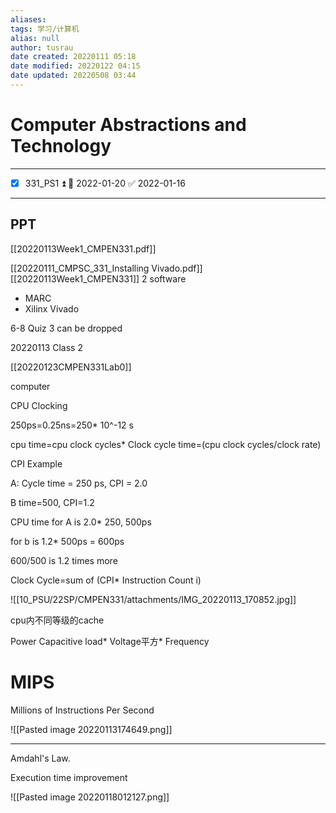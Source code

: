 ```yaml
---
aliases: 
tags: 学习/计算机
alias: null
author: tusrau
date created: 20220111 05:18
date modified: 20220122 04:15
date updated: 20220508 03:44
---
```


# Computer Abstractions and Technology

---
- [x] 331_PS1 ⏫ 📅 2022-01-20 ✅ 2022-01-16

---

## PPT

[[20220113Week1_CMPEN331.pdf]]

[[20220111_CMPSC_331_Installing Vivado.pdf]]
[[20220113Week1_CMPEN331]]
2 software
- MARC
- Xilinx Vivado

6-8 Quiz 3 can be dropped

 20220113 Class 2

[[20220123CMPEN331Lab0]]

computer

CPU Clocking

250ps=0.25ns=250* 10^-12 s

cpu time=cpu clock cycles* Clock cycle time=(cpu clock cycles/clock rate)

 CPI Example

A: Cycle time = 250 ps, CPI = 2.0

B time=500, CPI=1.2

CPU time for A is 2.0* 250, 500ps

for b is 1.2* 500ps = 600ps

600/500 is 1.2 times more

Clock Cycle=sum of (CPI* Instruction Count i)

![[10_PSU/22SP/CMPEN331/attachments/IMG_20220113_170852.jpg]]

cpu内不同等级的cache

Power Capacitive load* Voltage平方* Frequency

# MIPS

Millions of Instructions Per Second

![[Pasted image 20220113174649.png]]

---

 Amdahl's Law.

Execution time improvement

![[Pasted image 20220118012127.png]]

